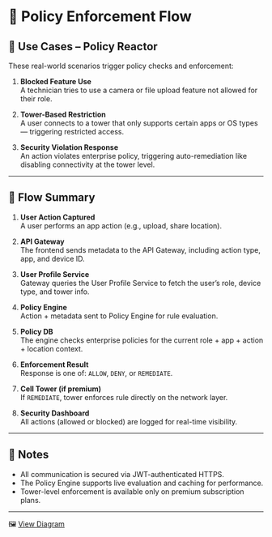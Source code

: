 # 🔐 Policy Enforcement Flow

## 🧩 Use Cases – Policy Reactor

These real-world scenarios trigger policy checks and enforcement:

1. **Blocked Feature Use**  
   A technician tries to use a camera or file upload feature not allowed for their role.

2. **Tower-Based Restriction**  
   A user connects to a tower that only supports certain apps or OS types — triggering restricted access.

3. **Security Violation Response**  
   An action violates enterprise policy, triggering auto-remediation like disabling connectivity at the tower level.

---

## 📌 Flow Summary

1. **User Action Captured**  
   A user performs an app action (e.g., upload, share location).

2. **API Gateway**  
   The frontend sends metadata to the API Gateway, including action type, app, and device ID.

3. **User Profile Service**  
   Gateway queries the User Profile Service to fetch the user’s role, device type, and tower info.

4. **Policy Engine**  
   Action + metadata sent to Policy Engine for rule evaluation.

5. **Policy DB**  
   The engine checks enterprise policies for the current role + app + action + location context.

6. **Enforcement Result**  
   Response is one of: `ALLOW`, `DENY`, or `REMEDIATE`.

7. **Cell Tower (if premium)**  
   If `REMEDIATE`, tower enforces rule directly on the network layer.

8. **Security Dashboard**  
   All actions (allowed or blocked) are logged for real-time visibility.

---

## 🔐 Notes

- All communication is secured via JWT-authenticated HTTPS.
- The Policy Engine supports live evaluation and caching for performance.
- Tower-level enforcement is available only on premium subscription plans.

---

🖼️ [View Diagram](./policy-enforcement-flow.png)
